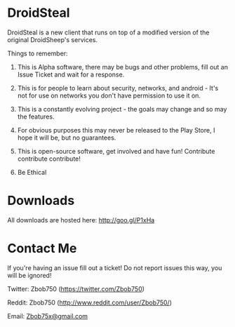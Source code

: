 DroidSteal
==========


DroidSteal is a new client that runs on top of a modified version of the original DroidSheep's services.

Things to remember:

1. This is Alpha software, there may be bugs and other problems, fill out an Issue Ticket and wait for a response.

2. This is for people to learn about security, networks, and android - It's not for use on networks you don't have permission to use it on.

3. This is a constantly evolving project - the goals may change and so may the features.

4. For obvious purposes this may never be released to the Play Store, I hope it will be, but no guarantees.

5. This is open-source software, get involved and have fun! Contribute contribute contribute!

6. Be Ethical

Downloads
=========
All downloads are hosted here: http://goo.gl/P1xHa

Contact Me
==========
If you're having an issue fill out a ticket! Do not report issues this way, you will be ignored!


Twitter: Zbob750 (https://twitter.com/Zbob750)

Reddit: Zbob750 (http://www.reddit.com/user/Zbob750/)

Email: Zbob75x@gmail.com

